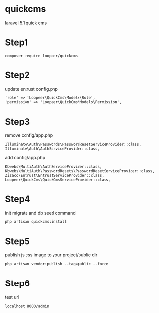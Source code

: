 # quickcms
laravel 5.1 quick cms

# Step1
```
composer require loopeer/quickcms
```
# Step2
update entrust config.php
```
'role' => 'Loopeer\QuickCms\Models\Role',
'permission' => 'Loopeer\QuickCms\Models\Permission',
```
# Step3
remove config/app.php
```
Illuminate\Auth\Passwords\PasswordResetServiceProvider::class,
Illuminate\Auth\AuthServiceProvider::class,
```
add config/app.php
```
Kbwebs\MultiAuth\AuthServiceProvider::class,
Kbwebs\MultiAuth\PasswordResets\PasswordResetServiceProvider::class,
Zizaco\Entrust\EntrustServiceProvider::class,
Loopeer\QuickCms\QuickCmsServiceProvider::class,
```
# Step4
init migrate and db seed command
```
php artisan quickcms:install
```
# Step5
publish js css image to your project/public dir
```
php artisan vendor:publish --tag=public --force
```
# Step6
test url
```
localhost:8000/admin
```
